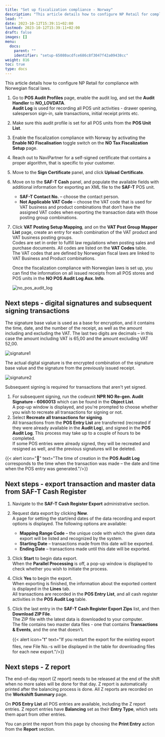 ```yaml
---
title: "Set up fiscalization compliance - Norway"
description: "This article details how to configure NP Retail for compliance in Norway."
lead: ""
date: 2023-10-12T15:39:11+02:00
lastmod: 2023-10-12T15:39:11+02:00
draft: false
images: []
menu:
  docs:
    parent: ""
    identifier: "setup-65080acdfce686c8f3047f42a09438cc"
weight: 816
toc: true
type: docs
---
```


This article details how to configure NP Retail for compliance with Norwegian fiscal laws.

1. Go to **POS Audit Profiles** page, enable the audit log, and set the **Audit Handler** to **NO_LOVDATA**.      
  **Audit Log** is used for recording all POS unit activities - drawer opening, salesperson sign-in, sale transactions, initial receipt prints etc.      

2. Make sure this audit profile is set for all POS units from the **POS Unit List**.
3. Enable the fiscalization compliance with Norway by activating the **Enable NO Fiscalisation** toggle switch on the **NO Tax Fiscalization Setup** page.
4. Reach out to NaviPartner for a self-signed certificate that contains a proper algorithm, that is specific to your customer.
5. Move to the **Sign Certificate** panel, and click **Upload Certificate**.
6. Move on to the **SAF-T Cash** panel, and populate the available fields with additional information for exporting an XML file to the **SAF-T** POS unit. 
	- **SAF-T Contact No.** – choose the contact person.
	- **Not Applicable VAT Code** – choose the VAT code that is used for VAT business and product combinations that don’t have the assigned VAT codes when exporting the transaction data with those posting group combinations.
7. Click **VAT Posting Setup Mapping**, and on the **VAT Post Group Mapper List** page, create an entry for each combination of the VAT product and VAT business posting groups.          
   Codes are set in order to fulfill law regulations when posting sales and purchase documents. All codes are listed on the **VAT Codes** table.       
   The VAT codes that are defined by Norwegian fiscal laws are linked to VAT Business and Product combinations.

   Once the fiscalization compliance with Norwegian laws is set up, you can find the information on all issued receipts from all POS stores and POS units in the **NO POS Audit Log Aux. Info**.

   ![no_pos_audit_log](no_pos_audit_log.png)

## Next steps - digital signatures and subsequent signing transactions

The signature base value is used as a base for encryption, and it contains the time, date, and the number of the receipt, as well as the amount including and excluding the VAT. The last two digits are decimals – in this case the amount including VAT is 65,00 and the amount excluding VAT 52,00.

   ![signature1](signature1.png)

The actual digital signature is the encrypted combination of the signature base value and the signature from the previously issued receipt.

   ![signature2](signature2.PNG)

Subsequent signing is required for transactions that aren't yet signed. 

1. For subsequent signing, run the codeunit **NPR NO Re-gen. Audit Signature - 6060013** which can be found in the **Object List**.     
   A pop-up window is displayed, and you're prompted to choose whether you wish to recreate all transactions for signing or not.
2. Select **Recreate all transactions for signing**.      
   All transactions from the **POS Entry List** are transferred (recreated if they were already available in the **Audit Log**), and signed in the **POS Audit Log**. This process may take up to a couple of hours to be completed.     
   If some POS entries were already signed, they will be recreated and resigned as well, and the previous signatures will be deleted.

  {{< alert icon="📝" text="The time of creation in the <b>POS Audit Log</b> corresponds to the time when the transaction was made – the date and time when the POS entry was generated."/>}}


## Next steps - export transaction and master data from SAF-T Cash Register 

1. Navigate to the **SAF-T Cash Register Export** administrative section. 
2. Request data export by clicking **New**.      
   A page for setting the start/end dates of the data recording and export options is displayed. The following options are available: 

   - **Mapping Range Code** – the unique code with which the given data export will be listed and recognized by the system.
   - **Starting Date** – transactions made from this date will be exported.
   - **Ending Date** – transactions made until this date will be exported.

3. Click **Start** to begin data export.        
   When the **Parallel Processing** is off, a pop-up window is displayed to check whether you wish to initiate the process.
4. Click **Yes** to begin the export.       
   When exporting is finished, the information about the exported content is displayed in the **Lines** tab.     
   All transactions are recorded in the **POS Entry List**, and all cash register activities in the **POS Audit Log** table.
5. Click the last entry in the **SAF-T Cash Register Export Zips** list, and then **Download ZIP File**.      
   The ZIP file with the latest data is downloaded to your computer.        
   The file contains two master data files - one that contains **Transactions & Events**, and the one that doesn't.

     {{< alert icon="❗" text="If you restart the export for the existing export files, new File No.-s will be displayed in the table for downloading files for each new export."/>}}

## Next steps - Z report

The end-of-day report (Z report) needs to be released at the end of the shift when no more sales will be done for that day. Z report is automatically printed after the balancing process is done. All Z reports are recorded on the **Workshift Summary** page.

On **POS Entry List** all POS entries are available, including the Z report entries. Z report entries have **Balancing** set as their **Entry Type**, which sets them apart from other entries.

You can print the report from this page by choosing the **Print Entry** action from the **Report** section.